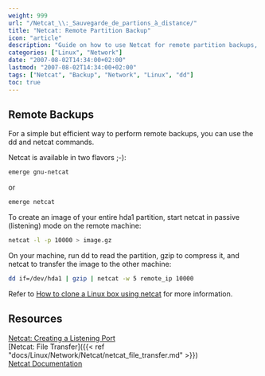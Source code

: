 ```yaml
---
weight: 999
url: "/Netcat_\\:_Sauvegarde_de_partions_à_distance/"
title: "Netcat: Remote Partition Backup"
icon: "article"
description: "Guide on how to use Netcat for remote partition backups, including commands for sending compressed images over the network."
categories: ["Linux", "Network"]
date: "2007-08-02T14:34:00+02:00"
lastmod: "2007-08-02T14:34:00+02:00"
tags: ["Netcat", "Backup", "Network", "Linux", "dd"]
toc: true
---
```


## Remote Backups

For a simple but efficient way to perform remote backups, you can use the dd and netcat commands.

Netcat is available in two flavors ;-):

```bash
emerge gnu-netcat
```

or

```bash
emerge netcat
```

To create an image of your entire hda1 partition, start netcat in passive (listening) mode on the remote machine:

```bash
netcat -l -p 10000 > image.gz
```

On your machine, run dd to read the partition, gzip to compress it, and netcat to transfer the image to the other machine:

```bash
dd if=/dev/hda1 | gzip | netcat -w 5 remote_ip 10000
```

Refer to [How to clone a Linux box using netcat](https://www.ebruni.it/en/docs/clone_linux/index.htm) for more information.

## Resources

[Netcat: Creating a Listening Port](/Netcat_\:_Créer_un_port_d'écoute/)  
[Netcat: File Transfer]({{< ref "docs/Linux/Network/Netcat/netcat_file_transfer.md" >}})  
[Netcat Documentation](/pdf/netcat.pdf)
